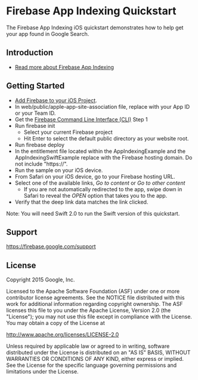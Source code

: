 Firebase App Indexing Quickstart
==============================

The Firebase App Indexing iOS quickstart demonstrates how to help get your app found in Google Search.

Introduction
------------

- [Read more about Firebase App Indexing](https://firebase.google.com)

Getting Started
---------------

- [Add Firebase to your iOS Project](https://firebase.google.com/docs/ios/setup).
- In web/public/apple-app-site-association file, replace <YOUR-APPID-OR-TEAMID> with your
  App ID or your Team ID.
- Get the [Firebase Command Line Interface (CLI)](https://firebase.google.com/docs/hosting/quickstart#install-the-firebase-cli) Step 1
- Run firebase init
  - Select your current Firebase project
  - Hit Enter to select the default public directory as your website root.
- Run firebase deploy
- In the entitlement file located within the AppIndexingExample and the AppIndexingSwiftExample
  replace <YOUR-DOMAIN> with the Firebase hosting domain. Do not include "https://".
- Run the sample on your iOS device.
- From Safari on your iOS device, go to your Firebase hosting URL.
- Select one of the available links, *Go to content* or *Go to other content*
  - If you are not automatically redirected to the app, swipe down in Safari to
    reveal the *OPEN* option that takes you to the app.
- Verify that the deep link data matches the link clicked.

Note: You will need Swift 2.0 to run the Swift version of this quickstart.

Support
-------

https://firebase.google.com/support

License
-------

Copyright 2015 Google, Inc.

Licensed to the Apache Software Foundation (ASF) under one or more contributor
license agreements.  See the NOTICE file distributed with this work for
additional information regarding copyright ownership.  The ASF licenses this
file to you under the Apache License, Version 2.0 (the "License"); you may not
use this file except in compliance with the License.  You may obtain a copy of
the License at

  http://www.apache.org/licenses/LICENSE-2.0

Unless required by applicable law or agreed to in writing, software
distributed under the License is distributed on an "AS IS" BASIS, WITHOUT
WARRANTIES OR CONDITIONS OF ANY KIND, either express or implied.  See the
License for the specific language governing permissions and limitations under
the License.
